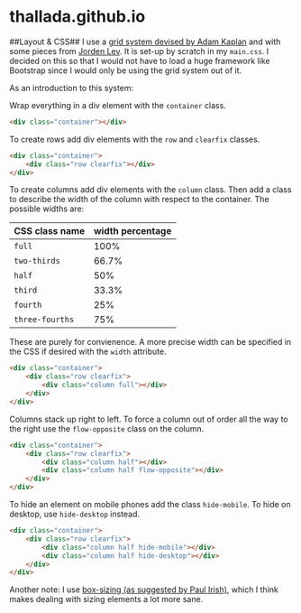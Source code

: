 thallada.github.io
==================

##Layout & CSS##
I use a [grid system devised by Adam Kaplan](http://www.adamkaplan.me/grid/) and
with some pieces from [Jorden Lev](http://jordanlev.github.io/grid/). It is
set-up by scratch in my `main.css`. I decided on this so that I would not have
to load a huge framework like Bootstrap since I would only be using the grid
system out of it.

As an introduction to this system:

Wrap everything in a div element with the `container` class.

```html
<div class="container"></div>
```

To create rows add div elements with the `row` and `clearfix` classes.

```html
<div class="container">
    <div class="row clearfix"></div>
</div>
```

To create columns add div elements with the `column` class. Then add a class
to describe the width of the column with respect to the container. The possible
widths are:

CSS class name  | width percentage
--------------- | ----------------
`full`          | 100%
`two-thirds`    | 66.7%
`half`          | 50%
`third`         | 33.3%
`fourth`        | 25%
`three-fourths` | 75%

These are purely for convienence. A more precise width can be specified in the
CSS if desired with the `width` attribute.

```html
<div class="container">
    <div class="row clearfix">
        <div class="column full"></div>
    </div>
</div>
```

Columns stack up right to left. To force a column out of order all the way to
the right use the `flow-opposite` class on the column.

```html
<div class="container">
    <div class="row clearfix">
        <div class="column half"></div>
        <div class="column half flow-opposite"></div>
    </div>
</div>
```

To hide an element on mobile phones add the class `hide-mobile`. To hide on
desktop, use `hide-desktop` instead.

```html
<div class="container">
    <div class="row clearfix">
        <div class="column half hide-mobile"></div>
        <div class="column half hide-desktop"></div>
    </div>
</div>
```

Another note: I use [box-sizing (as suggested by Paul
Irish)](http://www.paulirish.com/2012/box-sizing-border-box-ftw/), which I think
makes dealing with sizing elements a lot more sane.
